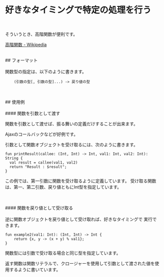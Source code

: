 # 好きなタイミングで特定の処理を行う
<br/>

そういうとき、高階関数が便利です。

[高階関数 - Wikipedia](https://ja.wikipedia.org/wiki/%E9%AB%98%E9%9A%8E%E9%96%A2%E6%95%B0)



<br/>
## フォーマット
<br/>
<br/>
関数型の指定は、以下のように書きます。

        (引数の型[, 引数の型]...) -> 戻り値の型

<br/>
<br/>
## 使用例
<br/>
<br/>
#### 関数を引数として渡す
<br/>

関数を引数として渡せば、振る舞いの定義だけすることが出来ます。

Ajaxのコールバックなどが好例です。


引数として関数オブジェクトを受け取るには、次のように書きます。

    fun printResult(callee: (Int, Int) -> Int, val1: Int, val2: Int): String {
      val result = callee(val1, val2)
      return "Result : $result";
    }

この例では、第一引数に関数を受け取るように定義しています。
受け取る関数は、第一、第二引数、戻り値ともにInt型を指定しています。

<br/>
<br/>
#### 関数を戻り値として受け取る
<br/>
<br/>
逆に関数オブジェクトを戻り値として受け取れば、好きなタイミングで
実行できます。

    fun example2(val1: Int): (Int, Int) -> Int {
        return {x, y -> (x + y) % val1};
    }

関数型には引数で受け取る場合と同じ型を指定しています。

返す関数は関数リテラルで、クロージャーを使用して引数として渡された値を使用するように書いています。



